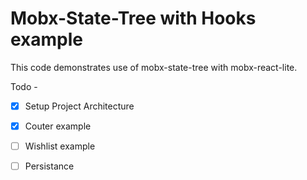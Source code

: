 # Mobx-State-Tree with Hooks example

This code demonstrates use of mobx-state-tree with mobx-react-lite.

Todo - 
- [x] Setup Project Architecture
- [x] Couter example
- [ ] Wishlist example
- [ ] Persistance

